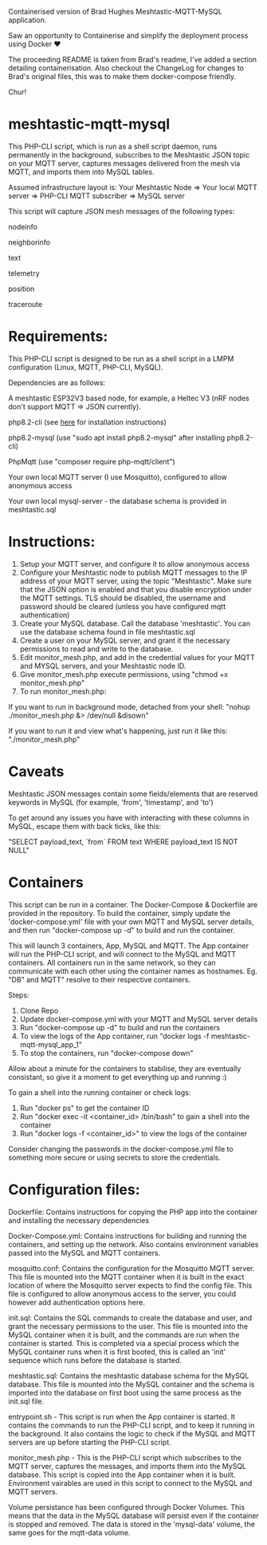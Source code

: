 Containerised version of Brad Hughes Meshtastic-MQTT-MySQL application. 

Saw an opportunity to Containerise and simplify the deployment process using Docker ❤️

The proceeding README is taken from Brad's readme, I've added a section detailing containerisation. Also checkout the ChangeLog for changes to Brad's original files, this was to make them docker-compose friendly.

Chur!


# meshtastic-mqtt-mysql
This PHP-CLI script, which is run as a shell script daemon, runs permanently in the background, subscribes to the Meshtastic JSON topic on your MQTT server, captures messages delivered from the mesh via MQTT, and imports them into MySQL tables.

Assumed infrastructure layout is: Your Meshtastic Node => Your local MQTT server => PHP-CLI MQTT subscriber => MySQL server

This script will capture JSON mesh messages of the following types:

nodeinfo

neighborinfo

text

telemetry

position

traceroute

# Requirements:
This PHP-CLI script is designed to be run as a shell script in a LMPM configuration (Linux, MQTT, PHP-CLI, MySQL).

Dependencies are as follows:

A meshtastic ESP32V3 based node, for example, a Heltec V3 (nRF nodes don't support MQTT => JSON currently).

php8.2-cli (see <a href='https://php.watch/articles/install-php82-ubuntu-debian'>here</a> for installation instructions) 

php8.2-mysql (use "sudo apt install php8.2-mysql" after installing php8.2-cli)

PhpMqtt (use "composer require php-mqtt/client")

Your own local MQTT server (I use Mosquitto), configured to allow anonymous access

Your own local mysql-server - the database schema is provided in meshtastic.sql

# Instructions:
1) Setup your MQTT server, and configure it to allow anonymous access
2) Configure your Meshtastic node to publish MQTT messages to the IP address of your MQTT server, using the topic "Meshtastic". Make sure that the JSON option is enabled and that you disable encryption under the MQTT settings. TLS should be disabled, the username and password should be cleared (unless you have configured mqtt authentication)
3) Create your MySQL database. Call the database 'meshtastic'. You can use the database schema found in file meshtastic.sql
4) Create a user on your MySQL server, and grant it the necessary permissions to read and write to the database.
5) Edit monitor_mesh.php, and add in the credential values for your MQTT and MYSQL servers, and your Meshtastic node ID.
6) Give monitor_mesh.php execute permissions, using "chmod +x monitor_mesh.php"
7) To run monitor_mesh.php:

If you want to run in background mode, detached from your shell: "nohup ./monitor_mesh.php &> /dev/null &disown"

If you want to run it and view what's happening, just run it like this: "./monitor_mesh.php"

# Caveats
Meshtastic JSON messages contain some fields/elements that are reserved keywords in MySQL (for example, 'from', 'timestamp', and 'to')

To get around any issues you have with interacting with these columns in MySQL, escape them with back ticks, like this:

"SELECT payload_text, \`from\` FROM text WHERE payload_text IS NOT NULL"

# Containers

This script can be run in a container. The Docker-Compose & Dockerfile are provided in the repository. To build the container, simply update the 'docker-compose.yml' file with your own MQTT and MySQL server details, and then run "docker-compose up -d" to build and run the container.

This will launch 3 containers, App, MySQL and MQTT. The App container will run the PHP-CLI script, and will connect to the MySQL and MQTT containers. All containers run in the same network, so they can communicate with each other using the container names as hostnames. Eg. "DB" and MQTT" resolve to their respective containers. 

Steps:

1. Clone Repo
2. Update docker-compose.yml with your MQTT and MySQL server details
3. Run "docker-compose up -d" to build and run the containers
4. To view the logs of the App container, run "docker logs -f meshtastic-mqtt-mysql_app_1"
5. To stop the containers, run "docker-compose down"

Allow about a minute for the containers to stabilise, they are eventually consistant, so give it a moment to get everything up and running :)

To gain a shell into the running container or check logs:

1. Run "docker ps" to get the container ID
2. Run "docker exec -it <container_id> /bin/bash" to gain a shell into the container
3. Run "docker logs -f <container_id>" to view the logs of the container

Consider changing the passwords in the docker-compose.yml file to something more secure or using secrets to store the credentials.

# Configuration files:

Dockerfile: Contains instructions for copying the PHP app into the container and installing the necessary dependencies

Docker-Compose.yml: Contains instructions for building and running the containers, and setting up the network. Also contains environment variables passed into the MySQL and MQTT containers. 

mosquitto.conf: Contains the configuration for the Mosquitto MQTT server. This file is mounted into the MQTT container when it is built in the exact location of where the Mosquitto server expects to find the config file. This file is configured to allow anonymous access to the server, you could however add authentication options here. 

init.sql: Contains the SQL commands to create the database and user, and grant the necessary permissions to the user. This file is mounted into the MySQL container when it is built, and the commands are run when the container is started. This is completed via a special process which the MySQL container runs when it is first booted, this is called an 'init' sequence which runs before the database is started. 

meshtastic.sql: Contains the meshtastic database schema for the MySQL database. This file is mounted into the MySQL container and the schema is imported into the database on first boot using the same process as the init.sql file.

entrypoint.sh - This script is run when the App container is started. It contains the commands to run the PHP-CLI script, and to keep it running in the background. It also contains the logic to check if the MySQL and MQTT servers are up before starting the PHP-CLI script.

monitor_mesh.php - This is the PHP-CLI script which subscribes to the MQTT server, captures the messages, and imports them into the MySQL database. This script is copied into the App container when it is built. Environment vairables are used in this script to connect to the MySQL and MQTT servers.

Volume persistance has been configured through Docker Volumes. This means that the data in the MySQL database will persist even if the container is stopped and removed. The data is stored in the 'mysql-data' volume, the same goes for the mqtt-data volume. 


